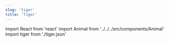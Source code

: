 ```yaml
---
slug: 'tiger'
title: 'Tiger'
---
```


import React from 'react'
import Animal from '../../../src/components/Animal'
import tiger from './tiger.json'

<Animal data={tiger} />
